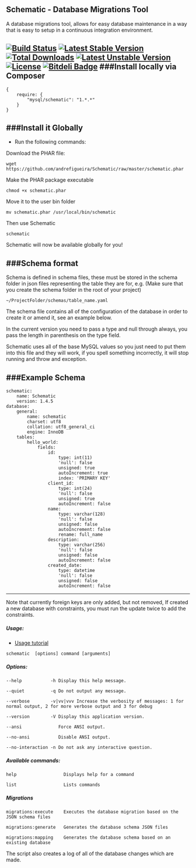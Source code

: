 ## Schematic - Database Migrations Tool

A database migrations tool, allows for easy database maintenance in a way that is easy to setup in a continuous integration environment.

[![Build Status](https://travis-ci.org/andrefigueira/Schematic.svg?branch=master)](https://travis-ci.org/andrefigueira/Schematic)
[![Latest Stable Version](https://poser.pugx.org/mysql/schematic/v/stable.svg)](https://packagist.org/packages/mysql/schematic) [![Total Downloads](https://poser.pugx.org/mysql/schematic/downloads.svg)](https://packagist.org/packages/mysql/schematic) [![Latest Unstable Version](https://poser.pugx.org/mysql/schematic/v/unstable.svg)](https://packagist.org/packages/mysql/schematic) [![License](https://poser.pugx.org/mysql/schematic/license.svg)](https://packagist.org/packages/mysql/schematic)
[![Bitdeli Badge](https://d2weczhvl823v0.cloudfront.net/andrefigueira/schematic/trend.png)](https://bitdeli.com/free "Bitdeli Badge")
###Install locally via Composer
---

    {
        require: {
            "mysql/schematic": "1.*.*"
        }
    }
    
###Install it Globally
---

- Run the following commands:

Download the PHAR file:

    wget https://github.com/andrefigueira/Schematic/raw/master/schematic.phar

Make the PHAR package executable

    chmod +x schematic.phar
    
Move it to the user bin folder
    
    mv schematic.phar /usr/local/bin/schematic
    
Then use Schematic

    schematic
    
Schematic will now be available globally for you!

###Schema format
---

Schema is defined in schema files, these must be stored in the schema folder in json files representing the table they are
for, e.g. (Make sure that you create the schema folder in the root of your project)

	~/ProjectFolder/schemas/table_name.yaml

The schema file contains all of the configuration of the database in order to create it or amend it, see an example below.

In the current version you need to pass a type and null through always, you pass the length in parenthesis on the type field.

Schematic uses all of the base MySQL values so you just need to put them into this file and they will work, if you spell something incorrectly, it
will stop running and throw and exception.

###Example Schema
---

    schematic:
        name: Schematic
        version: 1.4.5
    database:
        general:
            name: schematic
            charset: utf8
            collation: utf8_general_ci
            engine: InnoDB
        tables:
            hello_world:
                fields:
                    id:
                        type: int(11)
                        'null': false
                        unsigned: true
                        autoIncrement: true
                        index: 'PRIMARY KEY'
                    client_id:
                        type: int(24)
                        'null': false
                        unsigned: true
                        autoIncrement: false
                    name:
                        type: varchar(128)
                        'null': false
                        unsigned: false
                        autoIncrement: false
                        rename: full_name
                    description:
                        type: varchar(256)
                        'null': false
                        unsigned: false
                        autoIncrement: false
                    created_date:
                        type: datetime
                        'null': false
                        unsigned: false
                        autoIncrement: false


---

Note that currently foreign keys are only added, but not removed, If created a new database with constraints, you must run the update twice to add the constraints.

##### Usage:

- [Usage tutorial](https://www.youtube.com/watch?v=Y4hckSfzf4U)

`schematic  [options] command [arguments]`

##### Options:

  `--help           -h Display this help message.`
  
  `--quiet          -q Do not output any message.`
  
  `--verbose        -v|vv|vvv Increase the verbosity of messages: 1 for normal output, 2 for more verbose output and 3 for debug`
  
  `--version        -V Display this application version.`
  
  `--ansi              Force ANSI output.`
  
  `--no-ansi           Disable ANSI output.`
  
  `--no-interaction -n Do not ask any interactive question.`

##### Available commands:

  `help                  Displays help for a command`
  
  `list                  Lists commands`
  
##### Migrations

  `migrations:execute    Executes the database migration based on the JSON schema files`
  
  `migrations:generate   Generates the database schema JSON files`
  
  `migrations:mapping    Generates the database schema based on an existing database`

The script also creates a log of all of the database changes which are made.

